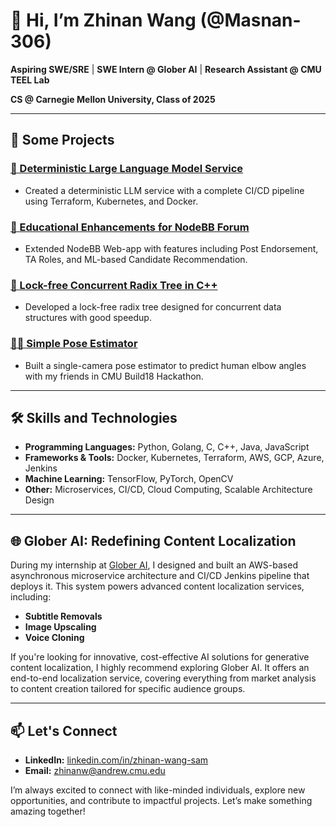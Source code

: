 # 👋 Hi, I’m Zhinan Wang (@Masnan-306)

**Aspiring SWE/SRE** | **SWE Intern @ Glober AI** | **Research Assistant @ CMU TEEL Lab**

**CS @ Carnegie Mellon University, Class of 2025**

---

## 🔧 Some Projects

### [🧠 Deterministic Large Language Model Service](https://github.com/Masnan-306/deterministicLLM)
- Created a deterministic LLM service with a complete CI/CD pipeline using Terraform, Kubernetes, and Docker.

### [📝 Educational Enhancements for NodeBB Forum](https://github.com/CMU-313/spring23-nodebb-team-dave)
- Extended NodeBB Web-app with features including Post Endorsement, TA Roles, and ML-based Candidate Recommendation.

### [🚀 Lock-free Concurrent Radix Tree in C++](https://github.com/Masnan-306/Concurrent-Radix-Trie)
- Developed a lock-free radix tree designed for concurrent data structures with good speedup.

### [🤸‍♂️ Simple Pose Estimator](https://github.com/Masnan-306/PoseEstimationTrainer)
-  Built a single-camera pose estimator to predict human elbow angles with my friends in CMU Build18 Hackathon.

---

## 🛠️ Skills and Technologies

- **Programming Languages:** Python, Golang, C, C++, Java, JavaScript
- **Frameworks & Tools:** Docker, Kubernetes, Terraform, AWS, GCP, Azure, Jenkins
- **Machine Learning:** TensorFlow, PyTorch, OpenCV
- **Other:** Microservices, CI/CD, Cloud Computing, Scalable Architecture Design

---

## 🌐 Glober AI: Redefining Content Localization

During my internship at [Glober AI](https://www.glober.ai/), I designed and built an AWS-based asynchronous microservice architecture and CI/CD Jenkins pipeline that deploys it. This system powers advanced content localization services, including:

- **Subtitle Removals**
- **Image Upscaling**
- **Voice Cloning**

If you're looking for innovative, cost-effective AI solutions for generative content localization, I highly recommend exploring Glober AI. It offers an end-to-end localization service, covering everything from market analysis to content creation tailored for specific audience groups.

---

## 📫 Let's Connect

- **LinkedIn:** [linkedin.com/in/zhinan-wang-sam](https://www.linkedin.com/in/zhinan-wang-sam)
- **Email:** zhinanw@andrew.cmu.edu

I’m always excited to connect with like-minded individuals, explore new opportunities, and contribute to impactful projects. Let’s make something amazing together!
